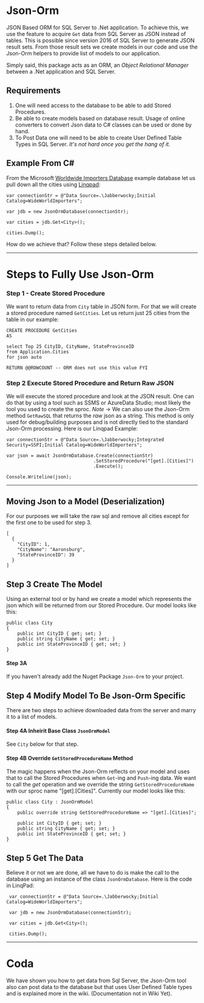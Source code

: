 # Json-Orm
JSON Based ORM for SQL Server to .Net application. To achieve this, we use the feature to acquire `Get` data from SQL Server as JSON instead of tables. 
This is possible since version 2016 of SQL Server to generate JSON result sets. From those result sets we create models in our code and use the Json-Orm
helpers to provide list of models to our application.

Simply said, this package acts as an ORM, an *Object Relational Manager* between a .Net application and SQL Server. 

## Requirements
 1. One will need access to the database to be able to add Stored Procedures.
 2. Be able to create models based on database result. Usage of online converters to convert Json data to C# classes can be used or done by hand.
 3. To Post Data one will need to be able to create User Defined Table Types in SQL Server. *It's not hard once you get the hang of it.*

## Example From C#

From the Microsoft [Worldwide Importers Database](https://docs.microsoft.com/en-us/sql/samples/wide-world-importers-what-is) example database let us pull down all the cities using [Linqpad](https://www.linqpad.net/):

    var connectionStr = @"Data Source=.\Jabberwocky;Initial Catalog=WideWorldImporters";

    var jdb = new JsonOrmDatabase(connectionStr);

    var cities = jdb.Get<City>();

    cities.Dump();

How do we achieve that? Follow these steps detailed below.

---

# Steps to Fully Use Json-Orm

### Step 1 - Create Stored Procedure

We want to return data from `City` table in JSON form. For that we will create a stored procedure named `GetCities`. Let us return just 25 cities from the table in our example:

    CREATE PROCEDURE GetCities
    AS
    
    select Top 25 CityID, CityName, StateProvinceID
    from Application.Cities
    for json auto
    
    RETURN @@ROWCOUNT -- ORM does not use this value FYI
    
### Step 2 Execute Stored Procedure and Return Raw JSON
    
We will execute the stored procedure and look at the JSON result. One can do that by using a tool such as SSMS or AzureData Studio; most likely the tool you used to create the sproc.
*Note* -> We can also use the Json-Orm method `GetRawSQL` that returns the *raw* json as a string. This method is only used for debug/building purposes and is not directly tied to the standard Json-Orm processing. Here is our Linqpad Example:

    
    var connectionStr = @"Data Source=.\Jabberwocky;Integrated Security=SSPI;Initial Catalog=WideWorldImporters";

    var json = await JsonOrmDatabase.Create(connectionStr)
                                    .SetStoredProcedure("[get].[Cities]")
                                    .Execute();

    Console.Writeline(json);
    
    
--------    

## Moving Json to a Model (Deserialization)

For our purposes we will take the raw sql and remove all cities except for the first one to be used for step 3.

    [
      {
        "CityID": 1,
        "CityName": "Aaronsburg",
        "StateProvinceID": 39
      }
    ]
    
 ## Step 3 Create The Model
  
 Using an external tool or by hand we create a model which represents the json which will be returned from our Stored Procedure. Our model looks like this:

    public class City
    {
        public int CityID { get; set; }
        public string CityName { get; set; }
        public int StateProvinceID { get; set; }  
    }

  #### Step 3A
  
  If you haven't already add the Nuget Package `Json-Orm` to your project.
  
  ## Step 4 Modify Model To Be Json-Orm Specific
  
  There are two steps to achieve downloaded data from the server and marry it to a list of models. 
  
  #### Step 4A Inheirit Base Class `JsonOrmModel`
  
  See `City` below for that step.
  
  #### Step 4B Override `GetStoredProcedureName` Method
  
  The magic happens when the Json-Orm reflects on your model and uses that to call the Stored Procedures when `Get`-ing and `Push`-ing data. We want to call the *get* operation 
  and we override the string `GetStoredProcedureName` with our sproc name "[get].[Cities]". Currently our model looks like this:

    public class City : JsonOrmModel
    {
        public override string GetStoredProcedureName => "[get].[Cities]";
    
        public int CityID { get; set; }
        public string CityName { get; set; }
        public int StateProvinceID { get; set; }
    }
  
## Step 5 Get The Data
  
Believe it or not we are done, all we have to do is make the call to the database using an instance of the class `JsonOrmDatabase`. Here is the code in LinqPad:


     var connectionStr = @"Data Source=.\Jabberwocky;Initial Catalog=WideWorldImporters";

     var jdb = new JsonOrmDatabase(connectionStr);

     var cities = jdb.Get<City>();

     cities.Dump();
  
 ---------

# Coda

We have shown you how to get data from Sql Server, the Json-Orm tool also can post data to the database but that uses User Defined Table types and is explained more in the wiki. (Documentation not in Wiki Yet).
  
  
  
  
